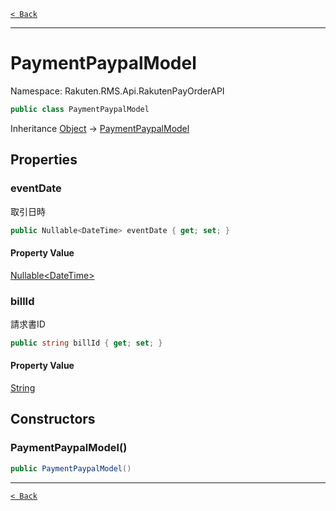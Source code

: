 [`< Back`](./)

---

# PaymentPaypalModel

Namespace: Rakuten.RMS.Api.RakutenPayOrderAPI

```csharp
public class PaymentPaypalModel
```

Inheritance [Object](https://docs.microsoft.com/en-us/dotnet/api/system.object) → [PaymentPaypalModel](./rakuten.rms.api.rakutenpayorderapi.paymentpaypalmodel)

## Properties

### **eventDate**

取引日時

```csharp
public Nullable<DateTime> eventDate { get; set; }
```

#### Property Value

[Nullable&lt;DateTime&gt;](https://docs.microsoft.com/en-us/dotnet/api/system.nullable-1)<br>

### **billId**

請求書ID

```csharp
public string billId { get; set; }
```

#### Property Value

[String](https://docs.microsoft.com/en-us/dotnet/api/system.string)<br>

## Constructors

### **PaymentPaypalModel()**

```csharp
public PaymentPaypalModel()
```

---

[`< Back`](./)
